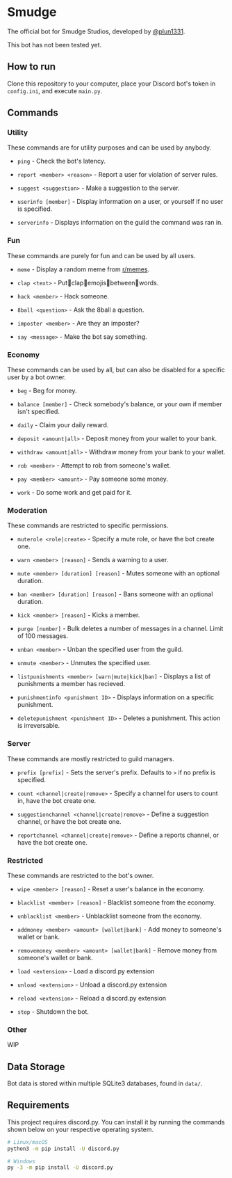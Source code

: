 # Smudge
The official bot for Smudge Studios, developed by [@plun1331](https://plun1331.github.io).

This bot has not been tested yet.

## How to run
Clone this repository to your computer, place your Discord bot's token in `config.ini`, and execute `main.py`.

## Commands
### Utility
These commands are for utility purposes and can be used by anybody.

- `ping` - Check the bot's latency.

- `report <member> <reason>` - Report a user for violation of server rules.

- `suggest <suggestion>` - Make a suggestion to the server.

- `userinfo [member]` - Display information on a user, or yourself if no user is specified.

- `serverinfo` - Displays information on the guild the command was ran in.

### Fun
These commands are purely for fun and can be used by all users.

- `meme` - Display a random meme from [r/memes](https://reddit.com/r/memes/).

- `clap <text>` - Put👏clap👏emojis👏between👏words.

- `hack <member>` - Hack someone.

- `8ball <question>` - Ask the 8ball a question.

- `imposter <member>` - Are they an imposter?

- `say <message>` - Make the bot say something.

### Economy
These commands can be used by all, but can also be disabled for a specific user by a bot owner.

- `beg` - Beg for money.

- `balance [member]` - Check somebody's balance, or your own if member isn't specified.

- `daily` - Claim your daily reward.

- `deposit <amount|all>` - Deposit money from your wallet to your bank.

- `withdraw <amount|all>` - Withdraw money from your bank to your wallet.

- `rob <member>` - Attempt to rob from someone's wallet. 

- `pay <member> <amount>` - Pay someone some money.

- `work` - Do some work and get paid for it.

### Moderation
These commands are restricted to specific permissions.

- `muterole <role|create>` - Specify a mute role, or have the bot create one.

- `warn <member> [reason]` - Sends a warning to a user.

- `mute <member> [duration] [reason]` - Mutes someone with an optional duration.

- `ban <member> [duration] [reason]` - Bans someone with an optional duration.

- `kick <member> [reason]` - Kicks a member.

- `purge [number]` - Bulk deletes a number of messages in a channel. Limit of 100 messages.

- `unban <member>` - Unban the specified user from the guild.

- `unmute <member>` - Unmutes the specified user.

- `listpunishments <member> [warn|mute|kick|ban]` - Displays a list of punishments a member has recieved.

- `punishmentinfo <punishment ID>` - Displays information on a specific punishment.

- `deletepunishment <punishment ID>` - Deletes a punishment. This action is irreversable.

### Server
These commands are mostly restricted to guild managers.

- `prefix [prefix]` - Sets the server's prefix. Defaults to `>` if no prefix is specified.

- `count <channel|create|remove>` - Specify a channel for users to count in, have the bot create one.

- `suggestionchannel <channel|create|remove>` - Define a suggestion channel, or have the bot create one.

- `reportchannel <channel|create|remove>` - Define a reports channel, or have the bot create one.

### Restricted
These commands are restricted to the bot's owner.

- `wipe <member> [reason]` - Reset a user's balance in the economy.

- `blacklist <member> [reason]` - Blacklist someone from the economy.

- `unblacklist <member>` - Unblacklist someone from the economy.

- `addmoney <member> <amount> [wallet|bank]` - Add money to someone's wallet or bank.

- `removemoney <member> <amount> [wallet|bank]` - Remove money from someone's wallet or bank.

- `load <extension>` - Load a discord.py extension

- `unload <extension>` - Unload a discord.py extension

- `reload <extension>` - Reload a discord.py extension

- `stop` - Shutdown the bot.

### Other
WIP

## Data Storage
Bot data is stored within multiple SQLite3 databases, found in `data/`.

## Requirements
This project requires discord.py. You can install it by running the commands shown below on your respective operating system.
```sh
# Linux/macOS
python3 -m pip install -U discord.py

# Windows
py -3 -m pip install -U discord.py
```


